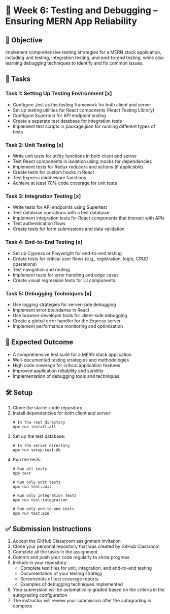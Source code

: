 # 🧪 Week 6: Testing and Debugging – Ensuring MERN App Reliability

## 🚀 Objective
Implement comprehensive testing strategies for a MERN stack application, including unit testing, integration testing, and end-to-end testing, while also learning debugging techniques to identify and fix common issues.

## 📂 Tasks

### Task 1: Setting Up Testing Environment [x]
- Configure Jest as the testing framework for both client and server
- Set up testing utilities for React components (React Testing Library)
- Configure Supertest for API endpoint testing
- Create a separate test database for integration tests
- Implement test scripts in package.json for running different types of tests

### Task 2: Unit Testing [x]
- Write unit tests for utility functions in both client and server
- Test React components in isolation using mocks for dependencies
- Implement tests for Redux reducers and actions (if applicable)
- Create tests for custom hooks in React
- Test Express middleware functions
- Achieve at least 70% code coverage for unit tests

### Task 3: Integration Testing [x]
- Write tests for API endpoints using Supertest
- Test database operations with a test database
- Implement integration tests for React components that interact with APIs
- Test authentication flows
- Create tests for form submissions and data validation

### Task 4: End-to-End Testing [x]
- Set up Cypress or Playwright for end-to-end testing
- Create tests for critical user flows (e.g., registration, login, CRUD operations)
- Test navigation and routing
- Implement tests for error handling and edge cases
- Create visual regression tests for UI components

### Task 5: Debugging Techniques [x]
- Use logging strategies for server-side debugging
- Implement error boundaries in React
- Use browser developer tools for client-side debugging
- Create a global error handler for the Express server
- Implement performance monitoring and optimization

## 🧪 Expected Outcome
- A comprehensive test suite for a MERN stack application
- Well-documented testing strategies and methodologies
- High code coverage for critical application features
- Improved application reliability and stability
- Implementation of debugging tools and techniques

## 🛠️ Setup
1. Clone the starter code repository
2. Install dependencies for both client and server:
   ```
   # In the root directory
   npm run install-all
   ```
3. Set up the test database:
   ```
   # In the server directory
   npm run setup-test-db
   ```
4. Run the tests:
   ```
   # Run all tests
   npm test
   
   # Run only unit tests
   npm run test:unit
   
   # Run only integration tests
   npm run test:integration
   
   # Run only end-to-end tests
   npm run test:e2e
   ```

## ✅ Submission Instructions
1. Accept the GitHub Classroom assignment invitation
2. Clone your personal repository that was created by GitHub Classroom
3. Complete all the tasks in the assignment
4. Commit and push your code regularly to show progress
5. Include in your repository:
   - Complete test files for unit, integration, and end-to-end testing
   - Documentation of your testing strategy
   - Screenshots of test coverage reports
   - Examples of debugging techniques implemented
6. Your submission will be automatically graded based on the criteria in the autograding configuration
7. The instructor will review your submission after the autograding is complete 